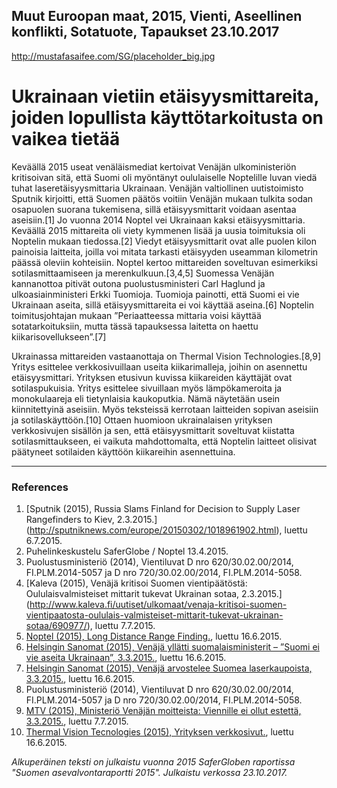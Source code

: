 Muut Euroopan maat, 2015, Vienti, Aseellinen konflikti, Sotatuote, Tapaukset
23.10.2017
-
http://mustafasaifee.com/SG/placeholder_big.jpg


# Ukrainaan vietiin etäisyysmittareita, joiden lopullista käyttötarkoitusta on vaikea tietää

Keväällä 2015 useat venäläismediat kertoivat Venäjän ulkoministeriön kritisoivan sitä, että Suomi oli myöntänyt oululaiselle Noptelille luvan viedä tuhat laseretäisyysmittaria Ukrainaan. Venäjän valtiollinen uutistoimisto Sputnik kirjoitti, että Suomen päätös voitiin Venäjän mukaan tulkita sodan osapuolen suorana tukemisena, sillä etäisyysmittarit voidaan asentaa aseisiin.[1] Jo vuonna 2014 Noptel vei Ukrainaan kaksi etäisyysmittaria. Keväällä 2015 mittareita oli viety kymmenen lisää ja uusia toimituksia oli Noptelin mukaan tiedossa.[2] Viedyt etäisyysmittarit ovat alle puolen kilon painoisia laitteita, joilla voi mitata tarkasti etäisyyden useamman kilometrin päässä oleviin kohteisiin. Noptel kertoo mittareiden soveltuvan esimerkiksi sotilasmittaamiseen ja merenkulkuun.[3,4,5] Suomessa Venäjän kannanottoa pitivät outona puolustusministeri Carl Haglund ja ulkoasiainministeri Erkki Tuomioja. Tuomioja painotti, että Suomi ei vie Ukrainaan aseita, sillä etäisyysmittareita ei voi käyttää aseina.[6] Noptelin toimitusjohtajan mukaan ”Periaatteessa mittaria voisi käyttää sotatarkoituksiin, mutta tässä tapauksessa laitetta on haettu kiikarisovellukseen”.[7]

Ukrainassa mittareiden vastaanottaja on Thermal Vision Technologies.[8,9] Yritys esittelee verkkosivuillaan useita kiikarimalleja, joihin on asennettu etäisyysmittari. Yrityksen etusivun kuvissa kiikareiden käyttäjät ovat sotilaspukuisia. Yritys esittelee sivuillaan myös lämpökameroita ja monokulaareja eli tietynlaisia kaukoputkia. Nämä näytetään usein kiinnitettyinä aseisiin. Myös teksteissä kerrotaan laitteiden sopivan aseisiin ja sotilaskäyttöön.[10] Ottaen huomioon ukrainalaisen yrityksen verkkosivujen sisällön ja sen, että etäisyysmittarit soveltuvat kiistatta sotilasmittaukseen, ei vaikuta mahdottomalta, että Noptelin laitteet olisivat päätyneet sotilaiden käyttöön kiikareihin asennettuina.

***

### References

1. [Sputnik (2015), Russia Slams Finland for Decision to Supply Laser Rangefinders to Kiev, 2.3.2015.] (http://sputniknews.com/europe/20150302/1018961902.html), luettu 6.7.2015.
2. Puhelinkeskustelu SaferGlobe / Noptel 13.4.2015.
3. Puolustusministeriö (2014), Vientiluvat D nro 620/30.02.00/2014, FI.PLM.2014-5057 ja D nro 720/30.02.00/2014, FI.PLM.2014-5058.
4. [Kaleva (2015), Venäjä kritisoi Suomen vientipäätöstä: Oululaisvalmisteiset mittarit tukevat Ukrainan sotaa, 2.3.2015.] (http://www.kaleva.fi/uutiset/ulkomaat/venaja-kritisoi-suomen-vientipaatosta-oululais-valmisteiset-mittarit-tukevat-ukrainan-sotaa/690977/), luettu 7.7.2015.
5. [Noptel (2015), Long Distance Range Finding.](http://www.noptel.fi/), luettu 16.6.2015.
6. [Helsingin Sanomat (2015), Venäjä yllätti suomalaisministerit – ”Suomi ei vie aseita Ukrainaan”, 3.3.2015.](http://www.hs.fi/politiikka/a1425361984787), luettu 16.6.2015.
7. [Helsingin Sanomat (2015), Venäjä arvostelee Suomea laserkaupoista, 3.3.2015.](http://www.hs.fi/kotimaa/a1425298742666), luettu 16.6.2015.
8. Puolustusministeriö (2014), Vientiluvat D nro 620/30.02.00/2014, FI.PLM.2014-5057 ja D nro 720/30.02.00/2014, FI.PLM.2014-5058.
9. [MTV (2015), Ministeriö Venäjän moitteista: Viennille ei ollut estettä, 3.3.2015.](http://www.mtv.fi/uutiset/kotimaa/artikkeli/ministerio-venajan-moitteista-viennille-ei-ollut-estetta/4835922), luettu 7.7.2015.
10. [Thermal Vision Tecnologies (2015), Yrityksen verkkosivut.](http://tvt-thermal.com/), luettu 16.6.2015.

*Alkuperäinen teksti on julkaistu vuonna 2015 SaferGloben raportissa "Suomen asevalvontaraportti 2015".
Julkaistu verkossa 23.10.2017.*